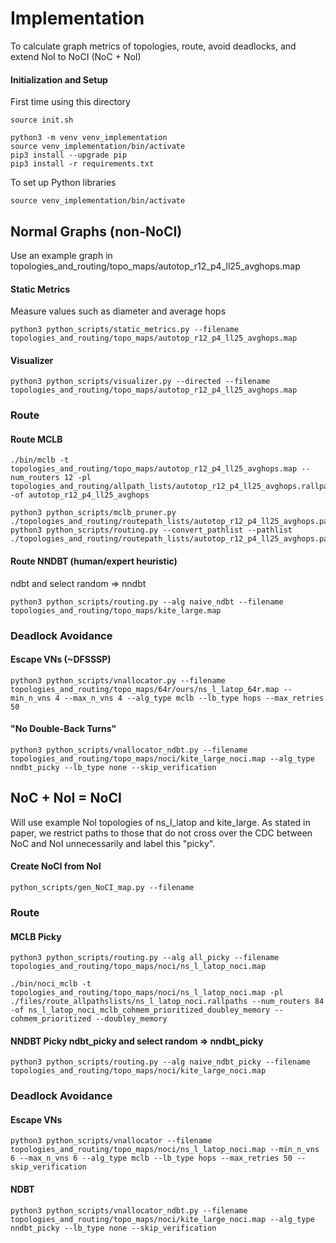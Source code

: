 # Implementation

To calculate graph metrics of topologies, route, avoid deadlocks, and extend NoI to NoCI (NoC + NoI)



#### Initialization and Setup

First time using this directory
```
source init.sh

python3 -m venv venv_implementation
source venv_implementation/bin/activate
pip3 install --upgrade pip
pip3 install -r requirements.txt
```

To set up Python libraries
```
source venv_implementation/bin/activate
```


## Normal Graphs (non-NoCI)

Use an example graph in topologies_and_routing/topo_maps/autotop_r12_p4_ll25_avghops.map

#### Static Metrics

Measure values such as diameter and average hops
```
python3 python_scripts/static_metrics.py --filename topologies_and_routing/topo_maps/autotop_r12_p4_ll25_avghops.map
```

#### Visualizer

```
python3 python_scripts/visualizer.py --directed --filename topologies_and_routing/topo_maps/autotop_r12_p4_ll25_avghops.map
```

### Route

#### Route MCLB

```
./bin/mclb -t topologies_and_routing/topo_maps/autotop_r12_p4_ll25_avghops.map --num_routers 12 -pl topologies_and_routing/allpath_lists/autotop_r12_p4_ll25_avghops.rallpaths -of autotop_r12_p4_ll25_avghops

python3 python_scripts/mclb_pruner.py ./topologies_and_routing/routepath_lists/autotop_r12_p4_ll25_avghops.paths
python3 python_scripts/routing.py --convert_pathlist --pathlist ./topologies_and_routing/routepath_lists/autotop_r12_p4_ll25_avghops.paths
```


#### Route NNDBT (human/expert heuristic)

ndbt and select random => nndbt
```
python3 python_scripts/routing.py --alg naive_ndbt --filename topologies_and_routing/topo_maps/kite_large.map
```


### Deadlock Avoidance

#### Escape VNs (~DFSSSP)

```
python3 python_scripts/vnallocator.py --filename topologies_and_routing/topo_maps/64r/ours/ns_l_latop_64r.map --min_n_vns 4 --max_n_vns 4 --alg_type mclb --lb_type hops --max_retries 50

```


#### "No Double-Back Turns"

```
python3 python_scripts/vnallocator_ndbt.py --filename topologies_and_routing/topo_maps/noci/kite_large_noci.map --alg_type nndbt_picky --lb_type none --skip_verification
```





## NoC + NoI = NoCI

Will use example NoI topologies of ns_l_latop and kite_large. As stated in paper, we restrict paths to those that do not cross over the CDC between NoC and NoI unnecessarily and label this "picky".


#### Create NoCI from NoI

```
python_scripts/gen_NoCI_map.py --filename 
```


### Route

#### MCLB Picky

```
python3 python_scripts/routing.py --alg all_picky --filename topologies_and_routing/topo_maps/noci/ns_l_latop_noci.map

./bin/noci_mclb -t topologies_and_routing/topo_maps/noci/ns_l_latop_noci.map -pl ./files/route_allpathslists/ns_l_latop_noci.rallpaths --num_routers 84 -of ns_l_latop_noci_mclb_cohmem_prioritized_doubley_memory --cohmem_prioritized --doubley_memory
```


#### NNDBT Picky ndbt_picky and select random => nndbt_picky

```
python3 python_scripts/routing.py --alg naive_ndbt_picky --filename topologies_and_routing/topo_maps/noci/kite_large_noci.map
```

### Deadlock Avoidance


#### Escape VNs

```
python3 python_scripts/vnallocator --filename topologies_and_routing/topo_maps/noci/ns_l_latop_noci.map --min_n_vns 6 --max_n_vns 6 --alg_type mclb --lb_type hops --max_retries 50 --skip_verification
```

#### NDBT

```
python3 python_scripts/vnallocator_ndbt.py --filename topologies_and_routing/topo_maps/noci/kite_large_noci.map --alg_type nndbt_picky --lb_type none --skip_verification
```